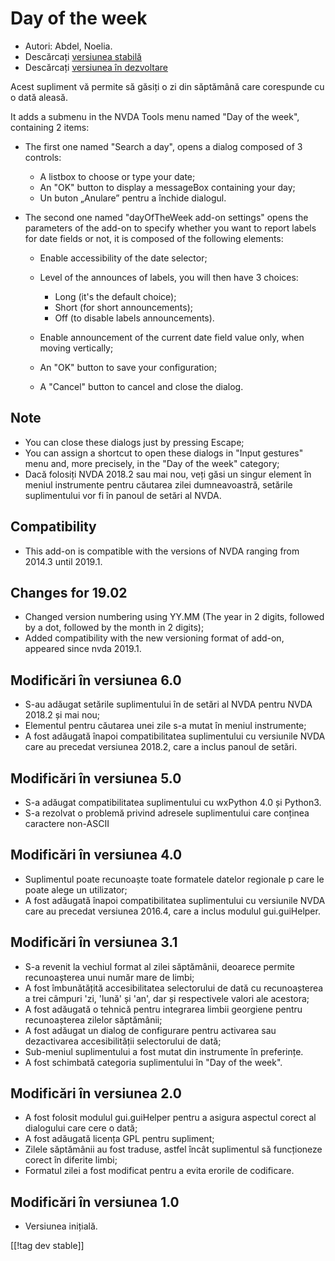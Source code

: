 # Day of the week #

* Autori: Abdel, Noelia.
* Descărcați [versiunea stabilă][1]
* Descărcați [versiunea în dezvoltare][2]

Acest supliment vă permite să găsiți o zi din săptămână care corespunde cu o
dată aleasă.

It adds a submenu in the NVDA Tools menu named "Day of the week", containing
2 items:

* The first one named "Search a day", opens a dialog composed of 3 controls:

    * A listbox to choose or type your date;
    * An "OK" button to display a messageBox containing your day;
    * Un buton „Anulare” pentru a închide dialogul.

* The second one named "dayOfTheWeek add-on settings" opens the parameters
  of the add-on to specify whether you want to report labels for date fields
  or not, it is composed of the following elements:

    * Enable accessibility of the date selector;
    * Level of the announces of labels, you will then have 3 choices:

        * Long (it's the default choice);
        * Short (for short announcements);
        * Off (to disable labels announcements).

    * Enable announcement of the current date field value only, when moving
      vertically;
    * An "OK" button to save your configuration;
    * A "Cancel" button to cancel and close the dialog.

## Note ##

* You can close these dialogs just by pressing Escape;
* You can assign a shortcut to open these dialogs in "Input gestures" menu
  and, more precisely, in the "Day of the week" category;
* Dacă folosiți NVDA 2018.2 sau mai nou, veți găsi un singur element în
  meniul instrumente pentru căutarea zilei dumneavoastră, setările
  suplimentului vor fi în panoul de setări al NVDA.

## Compatibility ##

* This add-on is compatible with the versions of NVDA ranging from 2014.3
  until 2019.1.

## Changes for 19.02 ##

* Changed version numbering using YY.MM (The year in 2 digits, followed by a
  dot, followed by the month in 2 digits);
* Added compatibility with the new versioning format of add-on, appeared
  since nvda 2019.1.

## Modificări în versiunea 6.0 ##

* S-au adăugat setările suplimentului în de setări al NVDA pentru NVDA
  2018.2 și mai nou;
* Elementul pentru căutarea unei zile s-a mutat în meniul instrumente;
* A fost adăugată înapoi compatibilitatea suplimentului cu versiunile NVDA
  care au precedat versiunea 2018.2, care a inclus panoul de setări.

## Modificări în versiunea 5.0 ##

* S-a adăugat compatibilitatea suplimentului cu wxPython 4.0 și Python3.
* S-a rezolvat o problemă privind adresele suplimentului care conținea
  caractere non-ASCII

## Modificări în versiunea 4.0 ##

* Suplimentul poate recunoaște toate formatele datelor regionale p care le
  poate alege un utilizator;
* A fost adăugată înapoi compatibilitatea suplimentului cu versiunile NVDA
  care au precedat versiunea 2016.4, care a inclus modulul gui.guiHelper.

## Modificări în versiunea 3.1 ##

* S-a revenit la vechiul format al zilei săptămânii, deoarece permite
  recunoașterea unui număr mare de limbi;
* A fost îmbunătățită accesibilitatea selectorului de dată cu recunoașterea
  a trei câmpuri 'zi, 'lună' și 'an', dar și respectivele valori ale
  acestora;
* A fost adăugată o tehnică pentru integrarea limbii georgiene pentru
  recunoașterea zilelor săptămânii;
* A fost adăugat un dialog de configurare pentru activarea sau dezactivarea
  accesibilității selectorului de dată;
* Sub-meniul suplimentului a fost mutat din instrumente în preferințe.
* A fost schimbată categoria suplimentului în "Day of the week".

## Modificări în versiunea 2.0 ##

* A fost folosit modulul gui.guiHelper pentru a asigura aspectul corect al
  dialogului care cere o dată;
* A fost adăugată licența GPL pentru supliment;
* Zilele săptămânii au fost traduse, astfel încât suplimentul să funcționeze
  corect în diferite limbi;
* Formatul zilei a fost modificat pentru a evita erorile de codificare.

## Modificări în versiunea 1.0 ##

* Versiunea inițială.

[[!tag dev stable]]

[1]: https://addons.nvda-project.org/files/get.php?file=dw

[2]: https://addons.nvda-project.org/files/get.php?file=dw-dev
